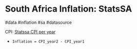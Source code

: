 # South Africa Inflation: StatsSA
#data #inflation #sa #datasource

CPI: [Statssa CPI per year](http://www.statssa.gov.za/publications/P0141/CPIHistory.pdf)
* `Inflation = CPI_year2 - CPI_year1`


